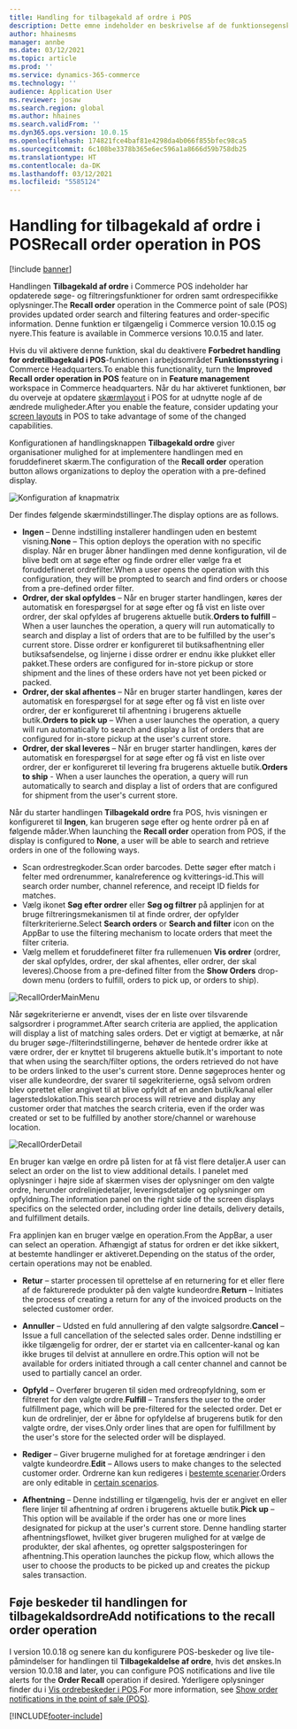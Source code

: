 ```yaml
---
title: Handling for tilbagekald af ordre i POS
description: Dette emne indeholder en beskrivelse af de funktionsegenskaber, der er tilgængelige på forbedrede sider med tilbagekaldsordrer i POS.
author: hhainesms
manager: annbe
ms.date: 03/12/2021
ms.topic: article
ms.prod: ''
ms.service: dynamics-365-commerce
ms.technology: ''
audience: Application User
ms.reviewer: josaw
ms.search.region: global
ms.author: hhaines
ms.search.validFrom: ''
ms.dyn365.ops.version: 10.0.15
ms.openlocfilehash: 174821fce4baf81e4298da4b066f855bfec98ca5
ms.sourcegitcommit: 6c108be3378b365e6ec596a1a8666d59b758db25
ms.translationtype: HT
ms.contentlocale: da-DK
ms.lasthandoff: 03/12/2021
ms.locfileid: "5585124"
---
```

# <a name="recall-order-operation-in-pos"></a><span data-ttu-id="5ba52-103">Handling for tilbagekald af ordre i POS</span><span class="sxs-lookup"><span data-stu-id="5ba52-103">Recall order operation in POS</span></span>

[!include [banner](includes/banner.md)]

<span data-ttu-id="5ba52-104">Handlingen **Tilbagekald af ordre** i Commerce POS indeholder har opdaterede søge- og filtreringsfunktioner for ordren samt ordrespecifikke oplysninger.</span><span class="sxs-lookup"><span data-stu-id="5ba52-104">The **Recall order** operation in the Commerce point of sale (POS) provides updated order search and filtering features and order-specific information.</span></span> <span data-ttu-id="5ba52-105">Denne funktion er tilgængelig i Commerce version 10.0.15 og nyere.</span><span class="sxs-lookup"><span data-stu-id="5ba52-105">This feature is available in Commerce versions 10.0.15 and later.</span></span>

<span data-ttu-id="5ba52-106">Hvis du vil aktivere denne funktion, skal du deaktivere **Forbedret handling for ordretilbagekald i POS**-funktionen i arbejdsområdet **Funktionsstyring** i Commerce Headquarters.</span><span class="sxs-lookup"><span data-stu-id="5ba52-106">To enable this functionality, turn the **Improved Recall order operation in POS** feature on in **Feature management** workspace in Commerce headquarters.</span></span> <span data-ttu-id="5ba52-107">Når du har aktiveret funktionen, bør du overveje at opdatere [skærmlayout](pos-screen-layouts.md) i POS for at udnytte nogle af de ændrede muligheder.</span><span class="sxs-lookup"><span data-stu-id="5ba52-107">After you enable the feature, consider updating your [screen layouts](pos-screen-layouts.md) in POS to take advantage of some of the changed  capabilities.</span></span>

<span data-ttu-id="5ba52-108">Konfigurationen af handlingsknappen **Tilbagekald ordre** giver organisationer mulighed for at implementere handlingen med en foruddefineret skærm.</span><span class="sxs-lookup"><span data-stu-id="5ba52-108">The configuration of the **Recall order** operation button allows organizations to deploy the operation with a pre-defined display.</span></span>

![Konfiguration af knapmatrix](media/recallorderbuttongrid.png)

<span data-ttu-id="5ba52-110">Der findes følgende skærmindstillinger.</span><span class="sxs-lookup"><span data-stu-id="5ba52-110">The display options are as follows.</span></span>
- <span data-ttu-id="5ba52-111">**Ingen** – Denne indstilling installerer handlingen uden en bestemt visning.</span><span class="sxs-lookup"><span data-stu-id="5ba52-111">**None** – This option deploys the operation with no specific display.</span></span> <span data-ttu-id="5ba52-112">Når en bruger åbner handlingen med denne konfiguration, vil de blive bedt om at søge efter og finde ordrer eller vælge fra et foruddefineret ordrefilter.</span><span class="sxs-lookup"><span data-stu-id="5ba52-112">When a user opens the operation with this configuration, they will be prompted to search and find orders or choose from a pre-defined order filter.</span></span>
- <span data-ttu-id="5ba52-113">**Ordrer, der skal opfyldes** – Når en bruger starter handlingen, køres der automatisk en forespørgsel for at søge efter og få vist en liste over ordrer, der skal opfyldes af brugerens aktuelle butik.</span><span class="sxs-lookup"><span data-stu-id="5ba52-113">**Orders to fulfill** – When a user launches the operation, a query will run automatically to search and display a list of orders that are to be fulfilled by the user's current store.</span></span> <span data-ttu-id="5ba52-114">Disse ordrer er konfigureret til butiksafhentning eller butiksafsendelse, og linjerne i disse ordrer er endnu ikke plukket eller pakket.</span><span class="sxs-lookup"><span data-stu-id="5ba52-114">These orders are configured for in-store pickup or store shipment and the lines of these orders have not yet been picked or packed.</span></span>
- <span data-ttu-id="5ba52-115">**Ordrer, der skal afhentes** – Når en bruger starter handlingen, køres der automatisk en forespørgsel for at søge efter og få vist en liste over ordrer, der er konfigureret til afhentning i brugerens aktuelle butik.</span><span class="sxs-lookup"><span data-stu-id="5ba52-115">**Orders to pick up** – When a user launches the operation, a query will run automatically to search and display a list of orders that are configured for in-store pickup at the user's current store.</span></span>
- <span data-ttu-id="5ba52-116">**Ordrer, der skal leveres** – Når en bruger starter handlingen, køres der automatisk en forespørgsel for at søge efter og få vist en liste over ordrer, der er konfigureret til levering fra brugerens aktuelle butik.</span><span class="sxs-lookup"><span data-stu-id="5ba52-116">**Orders to ship** - When a user launches the operation, a query will run automatically to search and display a list of orders that are configured for shipment from the user's current store.</span></span>

<span data-ttu-id="5ba52-117">Når du starter handlingen **Tilbagekald ordre** fra POS, hvis visningen er konfigureret til **Ingen**, kan brugeren søge efter og hente ordrer på en af følgende måder.</span><span class="sxs-lookup"><span data-stu-id="5ba52-117">When launching the **Recall order** operation from POS, if the display is configured to **None**, a user will be able to search and retrieve orders in one of the following ways.</span></span>
- <span data-ttu-id="5ba52-118">Scan ordrestregkoder.</span><span class="sxs-lookup"><span data-stu-id="5ba52-118">Scan order barcodes.</span></span> <span data-ttu-id="5ba52-119">Dette søger efter match i felter med ordrenummer, kanalreference og kvitterings-id.</span><span class="sxs-lookup"><span data-stu-id="5ba52-119">This will search order number, channel reference, and receipt ID fields for matches.</span></span>
- <span data-ttu-id="5ba52-120">Vælg ikonet **Søg efter ordrer** eller **Søg og filtrer** på applinjen for at bruge filtreringsmekanismen til at finde ordrer, der opfylder filterkriterierne.</span><span class="sxs-lookup"><span data-stu-id="5ba52-120">Select **Search orders** or **Search and filter** icon on the AppBar to use the filtering mechanism to locate orders that meet the filter criteria.</span></span>
- <span data-ttu-id="5ba52-121">Vælg mellem et foruddefineret filter fra rullemenuen **Vis ordrer** (ordrer, der skal opfyldes, ordrer, der skal afhentes, eller ordrer, der skal leveres).</span><span class="sxs-lookup"><span data-stu-id="5ba52-121">Choose from a pre-defined filter from the **Show Orders** drop-down menu (orders to fulfill, orders to pick up, or orders to ship).</span></span>

![RecallOrderMainMenu](media/recallordermain.png)

<span data-ttu-id="5ba52-123">Når søgekriterierne er anvendt, vises der en liste over tilsvarende salgsordrer i programmet.</span><span class="sxs-lookup"><span data-stu-id="5ba52-123">After search criteria are applied, the application will display a list of matching sales orders.</span></span> <span data-ttu-id="5ba52-124">Det er vigtigt at bemærke, at når du bruger søge-/filterindstillingerne, behøver de hentede ordrer ikke at være ordrer, der er knyttet til brugerens aktuelle butik.</span><span class="sxs-lookup"><span data-stu-id="5ba52-124">It's important to note that when using the search/filter options, the orders retrieved do not have to be orders linked to the user's current store.</span></span> <span data-ttu-id="5ba52-125">Denne søgeproces henter og viser alle kundeordre, der svarer til søgekriterierne, også selvom ordren blev oprettet eller angivet til at blive opfyldt af en anden butik/kanal eller lagerstedslokation.</span><span class="sxs-lookup"><span data-stu-id="5ba52-125">This search process will retrieve and display any customer order that matches the search criteria, even if the order was created or set to be fulfilled by another store/channel or warehouse location.</span></span>

![RecallOrderDetail](media/orderrecalldetail.png)

<span data-ttu-id="5ba52-127">En bruger kan vælge en ordre på listen for at få vist flere detaljer.</span><span class="sxs-lookup"><span data-stu-id="5ba52-127">A user can select an order on the list to view additional details.</span></span> <span data-ttu-id="5ba52-128">I panelet med oplysninger i højre side af skærmen vises der oplysninger om den valgte ordre, herunder ordrelinjedetaljer, leveringsdetaljer og oplysninger om opfyldning.</span><span class="sxs-lookup"><span data-stu-id="5ba52-128">The information panel on the right side of the screen displays specifics on the selected order, including order line details, delivery details, and fulfillment details.</span></span>

<span data-ttu-id="5ba52-129">Fra applinjen kan en bruger vælge en operation.</span><span class="sxs-lookup"><span data-stu-id="5ba52-129">From the AppBar, a user can select an operation.</span></span> <span data-ttu-id="5ba52-130">Afhængigt af status for ordren er det ikke sikkert, at bestemte handlinger er aktiveret.</span><span class="sxs-lookup"><span data-stu-id="5ba52-130">Depending on the status of the order, certain operations may not be enabled.</span></span>

- <span data-ttu-id="5ba52-131">**Retur** – starter processen til oprettelse af en returnering for et eller flere af de fakturerede produkter på den valgte kundeordre.</span><span class="sxs-lookup"><span data-stu-id="5ba52-131">**Return** – Initiates the process of creating a return for any of the invoiced products on the selected customer order.</span></span>

- <span data-ttu-id="5ba52-132">**Annuller** – Udsted en fuld annullering af den valgte salgsordre.</span><span class="sxs-lookup"><span data-stu-id="5ba52-132">**Cancel** – Issue a full cancellation of the selected sales order.</span></span> <span data-ttu-id="5ba52-133">Denne indstilling er ikke tilgængelig for ordrer, der er startet via en callcenter-kanal og kan ikke bruges til delvist at annullere en ordre.</span><span class="sxs-lookup"><span data-stu-id="5ba52-133">This option will not be available for orders initiated through a call center channel and cannot be used to partially cancel an order.</span></span>

- <span data-ttu-id="5ba52-134">**Opfyld** – Overfører brugeren til siden med ordreopfyldning, som er filtreret for den valgte ordre.</span><span class="sxs-lookup"><span data-stu-id="5ba52-134">**Fulfill** – Transfers the user to the order fulfillment page, which will be pre-filtered for the selected order.</span></span> <span data-ttu-id="5ba52-135">Det er kun de ordrelinjer, der er åbne for opfyldelse af brugerens butik for den valgte ordre, der vises.</span><span class="sxs-lookup"><span data-stu-id="5ba52-135">Only order lines that are open for fulfillment by the user's store for the selected order will be displayed.</span></span>

- <span data-ttu-id="5ba52-136">**Rediger** – Giver brugerne mulighed for at foretage ændringer i den valgte kundeordre.</span><span class="sxs-lookup"><span data-stu-id="5ba52-136">**Edit** – Allows users to make changes to the selected customer order.</span></span> <span data-ttu-id="5ba52-137">Ordrerne kan kun redigeres i [bestemte scenarier](customer-orders-overview.md#edit-an-existing-customer-order).</span><span class="sxs-lookup"><span data-stu-id="5ba52-137">Orders are only editable in [certain scenarios](customer-orders-overview.md#edit-an-existing-customer-order).</span></span>

- <span data-ttu-id="5ba52-138">**Afhentning** – Denne indstilling er tilgængelig, hvis der er angivet en eller flere linjer til afhentning af ordren i brugerens aktuelle butik.</span><span class="sxs-lookup"><span data-stu-id="5ba52-138">**Pick up** – This option will be available if the order has one or more lines designated for pickup at the user's current store.</span></span> <span data-ttu-id="5ba52-139">Denne handling starter afhentningsflowet, hvilket giver brugeren mulighed for at vælge de produkter, der skal afhentes, og opretter salgsposteringen for afhentning.</span><span class="sxs-lookup"><span data-stu-id="5ba52-139">This operation launches the pickup flow, which allows the user to choose the products to be picked up and creates the pickup sales transaction.</span></span>

## <a name="add-notifications-to-the-recall-order-operation"></a><span data-ttu-id="5ba52-140">Føje beskeder til handlingen for tilbagekaldsordre</span><span class="sxs-lookup"><span data-stu-id="5ba52-140">Add notifications to the recall order operation</span></span>

<span data-ttu-id="5ba52-141">I version 10.0.18 og senere kan du konfigurere POS-beskeder og live tile-påmindelser for handlingen til **Tilbagekaldelse af ordre**, hvis det ønskes.</span><span class="sxs-lookup"><span data-stu-id="5ba52-141">In version 10.0.18 and later, you can configure POS notifications and live tile alerts for the **Order Recall** operation if desired.</span></span> <span data-ttu-id="5ba52-142">Yderligere oplysninger finder du i [Vis ordrebeskeder i POS](notifications-pos.md).</span><span class="sxs-lookup"><span data-stu-id="5ba52-142">For more information, see [Show order notifications in the point of sale (POS)](notifications-pos.md).</span></span>  

[!INCLUDE[footer-include](../includes/footer-banner.md)]
